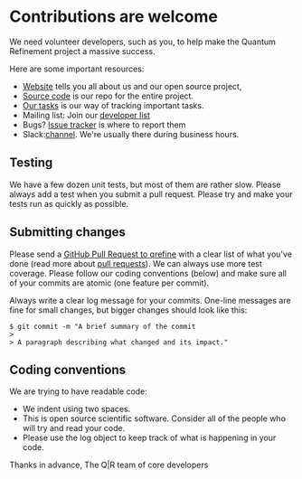 
# Contributions are welcome

We need volunteer developers, such as you, to help make the Quantum Refinement project a massive success.

Here are some important resources:

  * [Website](https://qrefine.com/) tells you all about us and our open source project,
  * [Source code](https://github.com/qrefine/qrefine) is our repo for the entire project.
  * [Our tasks](https://github.com/qrefine/qrefine/projects) is our way of tracking important tasks.
  * Mailing list: Join our [developer list](http://groups.google.com/group/qrefine/)
  * Bugs? [Issue tracker](https://github.com/qrefine/qrefine/issues) is where to report them
  * Slack:[channel](https://qrefineworkspace.slack.com). We're usually there during business hours.

## Testing

We have a few dozen unit tests, but most of them are rather slow. Please always add a test when you submit a pull request. Please try and make your tests run as quickly as possible.

## Submitting changes

Please send a [GitHub Pull Request to qrefine](https://github.com/qrefine/qrefine/pull/new/master) with a clear list of what you've done (read more about [pull requests](http://help.github.com/pull-requests/)). We can always use more test coverage. Please follow our coding conventions (below) and make sure all of your commits are atomic (one feature per commit).

Always write a clear log message for your commits. One-line messages are fine for small changes, but bigger changes should look like this:

    $ git commit -m "A brief summary of the commit
    > 
    > A paragraph describing what changed and its impact."

## Coding conventions

 We are trying to have readable code:

  * We indent using two spaces.
  * This is open source scientific software. Consider all of the people who will try and read your code. 
  * Please use the log object to keep track of what is happening in your code. 
  

Thanks in advance,
The Q|R team of core developers  
